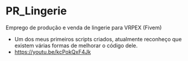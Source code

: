 # PR_Lingerie
Emprego de produção e venda de lingerie para VRPEX (Fivem)

* Um dos meus primeiros scripts criados, atualmente reconheço que existem várias formas de melhorar o código dele. 
* https://youtu.be/kcPokQxF4Jk

